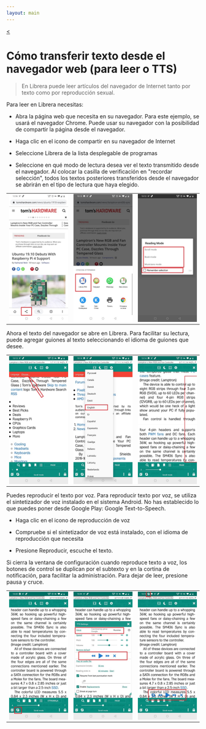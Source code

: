 ```yaml
---
layout: main
---
```

[<](/wiki/faq/es)

# Cómo transferir texto desde el navegador web (para leer o TTS)

> En Librera puede leer artículos del navegador de Internet tanto por texto como por reproducción sexual.

 
Para leer en Librera necesitas:

* Abra la página web que necesita en su navegador. Para este ejemplo, se usará el navegador Сhrome. Puede usar su navegador con la posibilidad de compartir la página desde el navegador.

* Haga clic en el icono de compartir en su navegador de Internet

* Seleccione Librera de la lista desplegable de programas

* Seleccione en qué modo de lectura desea ver el texto transmitido desde el navegador. Al colocar la casilla de verificación en &quot;recordar selección&quot;, todos los textos posteriores transferidos desde el navegador se abrirán en el tipo de lectura que haya elegido.

||||
|-|-|-|
|![](1.jpg)|![](2.jpg)|![](3.jpg)|


Ahora el texto del navegador se abre en Librera. Para facilitar su lectura, puede agregar guiones al texto seleccionando el idioma de guiones que desee.


||||
|-|-|-|
|![](4.jpg)|![](5.jpg)|![](6.jpg)|


Puedes reproducir el texto por voz. Para reproducir texto por voz, se utiliza el sintetizador de voz instalado en el sistema Android.
No has establecido lo que puedes poner desde Google Play: Google Text-to-Speech.

* Haga clic en el icono de reproducción de voz

* Compruebe si el sintetizador de voz está instalado, con el idioma de reproducción que necesita

* Presione Reproducir, escuche el texto.

Si cierra la ventana de configuración cuando reproduce texto a voz, los botones de control se duplican por el subtexto y en la cortina de notificación, para facilitar la administración. Para dejar de leer, presione pausa y cruce.


||||
|-|-|-|
|![](7.jpg)|![](8.jpg)|![](10.jpg)|
